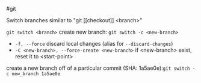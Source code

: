 #git 

Switch branches
similar to "git [[checkout]] <branch\>"

`git switch <branch>`
create new branch:  `git switch -c <new-branch>`
- `-f, --force`   discard local changes (alias for `--discard-changes`)
- `-C <new-branch>, --force-create <new-branch>`   if \<new-branch\> exist, reset it to \<start-point\>

create a new branch off of a particular commit (SHA: 1a5ae0e):`git switch -c new_branch 1a5ae0e`